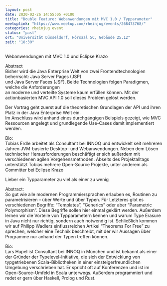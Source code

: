 ```yaml
---
layout: post
date: 2020-02-26 14:55:05 +0100
title: "Double Feature: Webanwendungen mit MVC 1.0 / Typparameter"
meetuplink: "https://www.meetup.com/rheinjug/events/268473768/"
categories: rheinjug event
status: "past"
ort: "Universität Düsseldorf, Hörsaal 5C, Gebäude 25.12"
zeit: "18:30"
---
```

<p>Webanwendungen mit MVC 1.0 und Eclipse Krazo</p> <p>Abstract<br/>Bisher wird die Java Enterprise Welt von zwei Frontendtechnologien beherrscht: Java Server Pages (JSP)<br/>und Java Server Faces (JSF). Beide Technologien folgen Paradigmen, welche die Anforderungen<br/>an moderne und verteilte Systeme kaum erfüllen können. Mit der actionbasierten MVC API 1.0 soll dieses Problem gelöst werden.</p> <p>Der Vortrag geht zuerst auf die theoretischen Grundlagen der API und ihren Platz in der Java Enterprise Welt ein.<br/>Im Anschluss wird anhand eines durchgängigen Beispiels gezeigt, wie MVC Ressourcen angelegt und grundlegende Use-Cases damit implementiert werden.</p> <p>Bio:<br/>Tobias Erdle arbeitet als Consultant bei INNOQ und entwickelt seit mehreren Jahren JVM-basierte Desktop- und Webanwendungen. Neben dem Lösen technischer Herausforderungen beschäftigt er sich außerdem mit verschiedenen agilen Vorgehensmethoden. Abseits des Projektalltags unterstützt Tobias mehrere Open-Source Projekte, unter anderem als Committer bei Eclipse Krazo</p> <p>Lieber ein Typparameter zu viel als einer zu wenig</p> <p>Abstract:<br/>So gut wie alle modernen Programmiersprachen erlauben es, Routinen zu parametrisieren – über Werte und über Typen. Für Letzteres gibt es verschiedenen Begriffe: “Templates”, “Generics” oder aber “Parametric Polymorphism”. Diese Begriffe sollen hier einmal geklärt werden. Außerdem lernen wir die Vorteile von Typparametern kennen und warum Type Erasure in Java nicht nur richtig, sondern auch notwendig ist. Schließlich kommen wir auf Philipp Wadlers einflussreichen Artikel “Theorems For Free” zu sprechen, welcher eine Technik beschreibt, mit der wir Aussagen über Programme nur anhand der Typen treffen können.</p> <p>Bio:<br/>Lars Hupel ist Consultant bei INNOQ in München und ist bekannt als einer der Gründer der Typelevel-Initiative, die sich der Entwicklung von typgetriebenen Scala-Bibliotheken in einer einsteigerfreundlichen Umgebung verschrieben hat. Er spricht oft auf Konferenzen und ist im Open-Source-Umfeld in Scala unterwegs. Außerdem programmiert und redet er gern über Haskell, Prolog und Rust.</p> 
